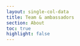 ```yaml
---
layout: single-col-data
title: Team & ambassadors
section: About
toc: true
highlight: false
---
```

